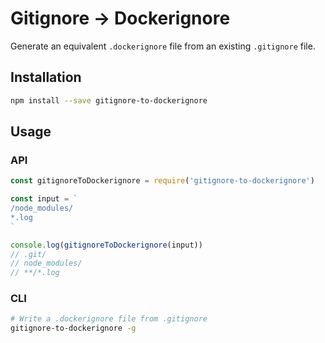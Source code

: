 # Gitignore → Dockerignore

Generate an equivalent `.dockerignore` file from an existing `.gitignore` file.

## Installation

```sh
npm install --save gitignore-to-dockerignore
```

## Usage

### API

```js
const gitignoreToDockerignore = require('gitignore-to-dockerignore')

const input = `
/node_modules/
*.log
`

console.log(gitignoreToDockerignore(input))
// .git/
// node_modules/
// **/*.log
```

### CLI

```sh
# Write a .dockerignore file from .gitignore
gitignore-to-dockerignore -g
```
